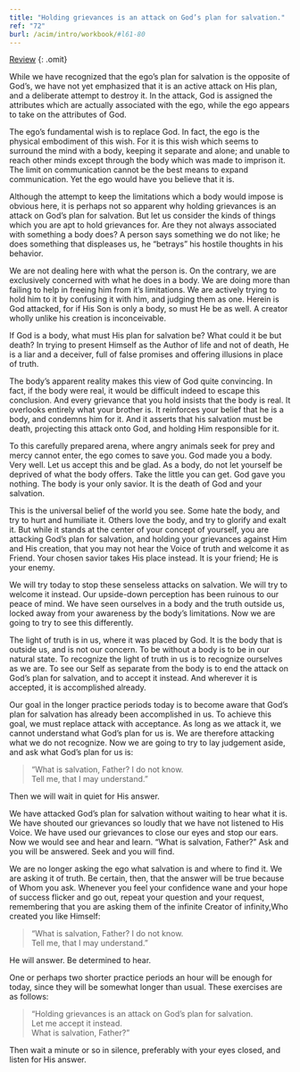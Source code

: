 ```yaml
---
title: "Holding grievances is an attack on God’s plan for salvation."
ref: "72"
burl: /acim/intro/workbook/#l61-80
---
```


<a class="hide-review" href="/workbook/l086/#l072">Review</a>
{: .omit}

While we have recognized that the ego’s plan for salvation is the
opposite of God’s, we have not yet emphasized that it is an active
attack on His plan, and a deliberate attempt to destroy it. In the
attack, God is assigned the attributes which are actually associated
with the ego, while the ego appears to take on the attributes of God.

The ego’s fundamental wish is to replace God. In fact, the ego is the
physical embodiment of this wish. For it is this wish which seems to
surround the mind with a body, keeping it separate and alone; and unable
to reach other minds except through the body which was made to imprison
it. The limit on communication cannot be the best means to expand
communication. Yet the ego would have you believe that it is.

Although the attempt to keep the limitations which a body would impose
is obvious here, it is perhaps not so apparent why holding grievances is
an attack on God’s plan for salvation. But let us consider the kinds of
things which you are apt to hold grievances for. Are they not always
associated with something a body does? A person says something we do not
like; he does something that displeases us, he “betrays” his hostile
thoughts in his behavior.

We are not dealing here with what the person is. On the contrary, we are
exclusively concerned with what he does in a body. We are doing more
than failing to help in freeing him from it’s limitations. We are
actively trying to hold him to it by confusing it with him, and judging
them as one. Herein is God attacked, for if His Son is only a body, so
must He be as well. A creator wholly unlike his creation is
inconceivable.

If God is a body, what must His plan for salvation be? What could it be
but death? In trying to present Himself as the Author of life and not of
death, He is a liar and a deceiver, full of false promises and offering
illusions in place of truth.

The body’s apparent reality makes this view of God quite convincing. In
fact, if the body were real, it would be difficult indeed to escape this
conclusion. And every grievance that you hold insists that the body is
real. It overlooks entirely what your brother is. It
reinforces your belief that he is a body, and condemns him for it. And
it asserts that his salvation must be death, projecting this attack onto
God, and holding Him responsible for it.

To this carefully prepared arena, where angry animals seek for prey and
mercy cannot enter, the ego comes to save you. God made you a body. Very
well. Let us accept this and be glad. As a body, do not let yourself be
deprived of what the body offers. Take the little you can get. God gave
you nothing. The body is your only savior. It is the death of God and
your salvation.

This is the universal belief of the world you see. Some hate the body,
and try to hurt and humiliate it. Others love the body, and try to
glorify and exalt it. But while it stands at the center of your concept
of yourself, you are attacking God’s plan for salvation, and holding
your grievances against Him and His creation, that you may not hear the
Voice of truth and welcome it as Friend. Your chosen savior takes His
place instead. It is your friend; He is your enemy.

We will try today to stop these senseless attacks on salvation. We will
try to welcome it instead. Our upside-down perception has been ruinous
to our peace of mind. We have seen ourselves in a body and the truth
outside us, locked away from your awareness by the body’s limitations.
Now we are going to try to see this differently.

The light of truth is in us, where it was placed by God. It is the body
that is outside us, and is not our concern. To be without a body is to be
in our natural state. To recognize the light of truth in us is to
recognize ourselves as we are. To see our Self as separate from the body
is to end the attack on God’s plan for salvation, and to accept it
instead. And wherever it is accepted, it is accomplished already.

Our goal in the longer practice periods today is to become aware that
God’s plan for salvation has already been accomplished in us. To achieve
this goal, we must replace attack with acceptance. As long as we attack
it, we cannot understand what God’s plan for us is. We are therefore
attacking what we do not recognize. Now we are going to try to lay
judgement aside, and ask what God’s plan for us is:

> “What is salvation, Father? I do not know.<br/>
> Tell me, that I may understand.”

Then we will wait in quiet for His answer.

We have attacked God’s plan for salvation without waiting to hear what
it is. We have shouted our grievances so loudly that we have not
listened to His Voice. We have used our grievances to close our eyes and
stop our ears. Now we would see and hear and learn. “What is salvation,
Father?” Ask and you will be answered. Seek and you will find.

We are no longer asking the ego what salvation is and where to find
it. We are asking it of truth. Be certain, then, that the answer will be
true because of Whom you ask. Whenever you feel your confidence wane and
your hope of success flicker and go out, repeat your question and your
request, remembering that you are asking them of the infinite Creator of
infinity,Who created you like Himself:

> “What is salvation, Father? I do not know.<br/>
> Tell me, that I may understand.”

He will answer. Be determined to hear.

One or perhaps two shorter practice periods an hour will be enough for
today, since they will be somewhat longer than usual. These exercises
are as follows:

> “Holding grievances is an attack on God’s plan for salvation.<br/>
> Let me accept it instead.<br/>
> What is salvation, Father?”

Then wait a minute or so in silence, preferably with your eyes closed,
and listen for His answer.

